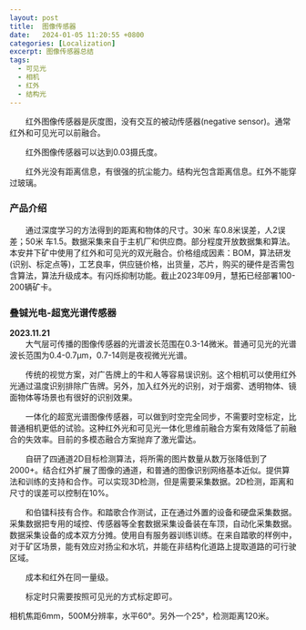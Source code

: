 ```yaml
---
layout: post
title:  图像传感器
date:   2024-01-05 11:20:55 +0800
categories: [Localization]
excerpt: 图像传感器总结
tags:
  - 可见光
  - 相机
  - 红外
  - 结构光
---
```




&emsp;&emsp;红外图像传感器是灰度图，没有交互的被动传感器(negative sensor)。通常红外和可见光可以前融合。

&emsp;&emsp;红外图像传感器可以达到0.03摄氏度。


&emsp;&emsp;红外光没有距离信息，有很强的抗尘能力。结构光包含距离信息。红外不能穿过玻璃。

### 产品介绍
&emsp;&emsp;通过深度学习的方法得到的距离和物体的尺寸。30米 车0.8米误差，人2误差；50米 车1.5。数据采集来自于主机厂和供应商。部分程度开放数据集和算法。本安井下矿中使用了红外和可见光的双光融合。价格组成因素：BOM，算法研发(识别、标定点等)，工艺良率，供应链价格，出货量，芯片，购买的硬件是否需包含算法，算法升级成本。有闪烁抑制功能。截止2023年09月，慧拓已经部署100-200辆矿卡。 


### 叠铖光电-超宽光谱传感器
**2023.11.21**  
&emsp;&emsp;大气层可传播的图像传感器的光谱波长范围在0.3-14微米。普通可见光的光谱波长范围为0.4-0.7μm，0.7-14则是夜视微光光谱。

&emsp;&emsp;传统的视觉方案，对广告牌上的牛和人等容易误识别。这个相机可以使用红外光通过温度识别排除广告牌。另外，加入红外光的识别，对于烟雾、透明物体、镜面物体等场景也有很好的识别效果。

&emsp;&emsp;一体化的超宽光谱图像传感器，可以做到时空完全同步，不需要时空标定，比普通相机更低的试验。这种红外光和可见光一体化思维前融合方案有效降低了前融合的失效率。目前的多模态融合方案抛弃了激光雷达。

&emsp;&emsp;自研了四通道2D目标检测算法，将所需的图片数量从数万张降低到了2000+。结合红外扩展了图像的通道，和普通的图像识别网络基本近似。提供算法和训练的支持和合作。可以实现3D检测，但是需要采集数据。2D检测，距离和尺寸的误差可以控制在10%。

&emsp;&emsp;和伯镭科技有合作。和踏歌合作测试，正在通过外置的设备和硬盘采集数据。采集数据把专用的域控、传感器等全套数据采集设备装在车顶，自动化采集数据。数据采集设备的成本双方分摊。使用自有服务器训练训练。在来自踏歌的样例中，对于矿区场景，能有效应对扬尘和水坑，并能在非结构化道路上提取道路的可行驶区域。

&emsp;&emsp;成本和红外在同一量级。


&emsp;&emsp;标定时只需要按照可见光的方式标定即可。

相机焦距6mm，500M分辨率，水平60°。另外一个25°，检测距离120米。